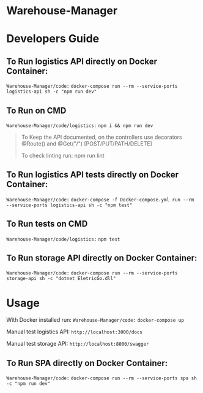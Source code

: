 # Warehouse-Manager

# Developers Guide

## To Run logistics API directly on Docker Container:

`Warehouse-Manager/code:` `docker-compose run --rm --service-ports logistics-api sh -c "npm run dev"`

## To Run on CMD
`Warehouse-Manager/code/logistics:` `npm i && npm run dev`

> To Keep the API documented, on the controllers use decorators @Route(<endpoint>) and @Get("/") [POST/PUT/PATH/DELETE]
>
> To check linting run: npm run lint


## To Run logistics API tests directly on Docker Container:

`Warehouse-Manager/code:` `docker-compose -f Docker-compose.yml run --rm --service-ports logistics-api sh -c "npm test"`

## To Run tests on CMD
`Warehouse-Manager/code/logistics:` `npm test`



## To Run storage API directly on Docker Container:

`Warehouse-Manager/code:` `docker-compose run --rm --service-ports storage-api sh -c "dotnet EletricGo.dll"`


# Usage

With Docker installed run: `Warehouse-Manager/code:` `docker-compose up`

Manual test logistics API: `http://localhost:3000/docs`

Manual test storage API: `http://localhost:8000/swagger`



## To Run SPA directly on Docker Container:
`Warehouse-Manager/code:` `docker-compose run --rm --service-ports spa sh -c "npm run dev"`